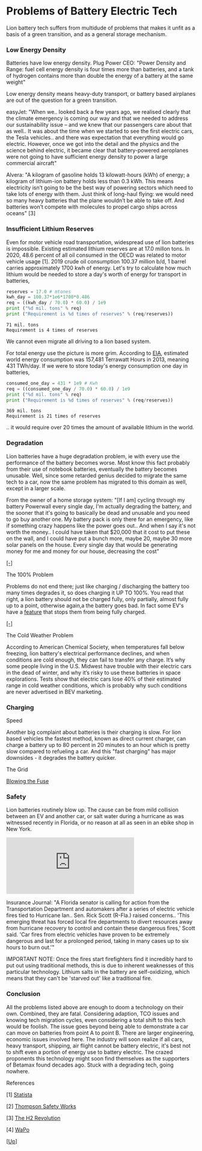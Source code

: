 # Problems of Battery Electric Tech

Lion battery tech suffers from multidude of problems that makes it
unfit as a basis of a green transition, and as a general storage
mechanism.

<a name='density'/>

### Low Energy Density

Batteries have low energy density. Plug Power CEO: "Power Density and
Range: fuel cell energy density is four times more than batteries, and
a tank of hydrogen contains more than double the energy of a battery
at the same weight"

Low energy density means heavy-duty transport, or battery based
airplanes are out of the question for a green transition.

easyJet: "When we.. looked back a few years ago, we realised clearly
that the climate emergency is coming our way and that we needed to
address our sustainability issue – and we knew that our passengers
care about that as well.. It was about the time when we started to see
the first electric cars, the Tesla vehicles.. and there was
expectation that everything would go electric. However, once we got
into the detail and the physics and the science behind electric, it
became clear that battery-powered aeroplanes were not going to have
sufficient energy density to power a large commercial aircraft"

Alvera: "A kilogram of gasoline holds 13 kilowatt-hours (kWh) of
energy; a kilogram of lithium-ion battery holds less than 0.3
kWh. This means electricity isn’t going to be the best way of powering
sectors which need to take lots of energy with them. Just think of
long-haul flying: we would need so many heavy batteries that the plane
wouldn’t be able to take off. And batteries won’t compete with
molecules to propel cargo ships across oceans" [3]

<a name='reserves'/>

### Insufficient Lithium Reserves

Even for motor vehicle road transportation, widespread use of lion
batteries is impossible. Existing estimated lithium reserves are at
17.0 millon tons. In 2020, 48.6 percent of all oil consumed in the
OECD was related to motor vehicle usage [1]. 2019 crude oil
consumption 100.37 million b/d, 1 barrel carries approximately 1700
kwh of energy. Let's try to calculate how much lithium would be needed
to store a day's worth of energy for transport in batteries,

```python
reserves = 17.0 # mtones
kwh_day = 100.37*1e6*1700*0.486
req = ((kwh_day / 70.0) * 60.0) / 1e9
print ("%d mil. tons" % req)
print ("Requirement is %d times of reserves" % (req/reserves))
```

```text
71 mil. tons
Requirement is 4 times of reserves
```

We cannot even migrate all driving to a lion based system.

For total energy use the picture is more grim.  According to
[EIA](https://en.wikipedia.org/wiki/World_energy_consumption),
estimated world energy consumption was 157,481 Terrawatt Hours in
2013, meaning 431 TWh/day. If we were to store today's energy
consumption one day in batteries,

```python
consumed_one_day = 431 * 1e9 # Kwh
req = ((consumed_one_day / 70.0) * 60.0) / 1e9
print ("%d mil. tons" % req)
print ("Requirement is %d times of reserves" % (req/reserves))
```

```text
369 mil. tons
Requirement is 21 times of reserves
```

.. it would require over 20 times the amount of available lithium in
the world.

<a name='degradation'/>

### Degradation

Lion batteries have a huge degradation problem, ie with every use the
performance of the battery becomes worse. Most know this fact probably
from their use of notebook batteries, eventually the battery becomes
unusable.  Well, since some retarded genius decided to migrate the
same tech to a car, now the same problem has migrated to this domain
as well, except in a larger scale.

From the owner of a home storage system: "[If I am] cycling through my
battery Powerwall every single day, I'm actually degrading the
battery, and the sooner that it's going to basically be dead and
unusable and you need to go buy another one. My battery pack is only
there for an emergency, like if something crazy happens like the power
goes out.. And when I say it's not worth the money.. I could have
taken that $20,000 that it cost to put these on the wall, and I could
have put a bunch more, maybe 20, maybe 30 more solar panels on the
house.  Every single day that would be generating money for me and
money for our house, decreasing the cost"

[[-]](https://youtu.be/Qgv6Lgvy8Lc?t=495)

The 100% Problem

Problems do not end there; just like charging / discharging the
battery too many times degrades it, so does charging it UP TO
100%. You read that right, a lion battery should not be charged fully,
only partially, almost fully up to a point, otherwise again,a the
battery goes bad. In fact some EV's have a
[feature](https://toot.cat/@JimG/109946177003223832) that stops them
from being fully charged.

[[-]](https://mastodon.social/@JimG@toot.cat/109946177063636386)

<a name='cold'/>

The Cold Weather Problem

According to American Chemical Society, when temperatures fall below
freezing, lion battery's electrical performance declines, and when
conditions are cold enough, they can fail to transfer any charge. It’s
why some people living in the U.S. Midwest have trouble with their
electric cars in the dead of winter, and why it’s risky to use these
batteries in space explorations. Tests show that electric cars lose
40% of their estimated range in cold weather conditions, which is
probably why such conditions are never advertised in BEV marketing.

<a name='safety'/>

### Charging

Speed

Another big complaint about batteries is their charging is slow. For
lion based vehicles the fastest method, known as direct current
charger, can charge a battery up to 80 percent in 20 minutes to an
hour which is pretty slow compared to refueling a car. And this "fast
charging" has major downsides - it degrades the battery quicker.

The Grid

[Blowing the Fuse](../../2022/10/grid-fuse.html)

### Safety

Lion batteries routinely blow up. The cause can be from mild collision
between an EV and another car, or salt water during a hurricane as was
witnessed recently in Florida, or no reason at all as seen in an ebike
shop in New York.

<iframe width="340" src="https://www.youtube.com/embed/46y3FN4fKlE" title="E-Bikes, E-Scooters Injuries Multiplying" frameborder="0" allow="accelerometer; autoplay; clipboard-write; encrypted-media; gyroscope; picture-in-picture" allowfullscreen=""></iframe>

Insurance Journal: "A Florida senator is calling for action from the
Transportation Department and automakers after a series of electric
vehicle fires tied to Hurricane Ian.. Sen. Rick Scott (R-Fla.) raised
concerns.. 'This emerging threat has forced local fire departments to
divert resources away from hurricane recovery to control and contain
these dangerous fires,' Scott said. 'Car fires from electric vehicles
have proven to be extremely dangerous and last for a prolonged period,
taking in many cases up to six hours to burn out.'"

IMPORTANT NOTE: Once the fires start firefighters find it incredibly
hard to put out using traditional methods, this is due to inherent
weaknesses of this particular technology. Lithium salts in the battery
are self-oxidizing, which means that they can't be 'starved out' like
a traditional fire.

### Conclusion

All the problems listed above are enough to doom a technology on their
own. Combined, they are fatal. Considering adaption, TCO issues and
knowing tech migration cycles, even considering a total shift to this
tech would be foolish. The issue goes beyond being able to demonstrate
a car can move on batteries from point A to point B. There are larger
engineering, economic issues involved here. The industry will soon
realize if all cars, heavy transport, shipping, air flight cannot be
battery electric, it's best not to shift even a portion of energy use
to battery electric. The crazed proponents this technology might soon
find themselves as the supporters of Betamax found decades ago. Stuck
with a degrading tech, going nowhere.

References

[1] [Statista](https://www.statista.com/statistics/307194/top-oil-consuming-sectors-worldwide/)

[2] [Thompson Safety Works](https://thompson-safety.com/company/press/lithium-ion-battery-fire)

[3] [The H2 Revolution](../../2022/06/the-h2-revolution-alvera.html)

[4] [WaPo](https://www.washingtonpost.com/technology/2022/08/27/electric-vehicle-charge-time/)

[[Up](../../2018/12/climate.html)]

